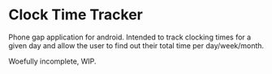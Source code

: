 Clock Time Tracker
==================

Phone gap application for android. Intended to track clocking times for a given day and allow the user to find out their total time per day/week/month.

Woefully incomplete, WIP.
